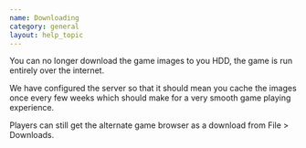 ```yaml
---
name: Downloading
category: general
layout: help_topic
---
```

You can no longer download the game images to you HDD, the game is run entirely over the internet.

We have configured the server so that it should mean you cache the images once every few weeks which should make for a very smooth game playing experience.

Players can still get the alternate game browser as a download from File > Downloads.